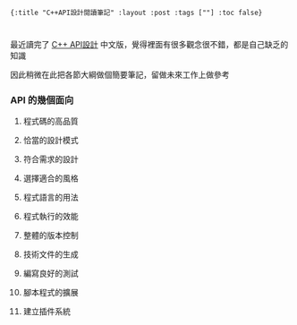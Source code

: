     {:title "C++API設計閱讀筆記" :layout :post :tags [""] :toc false}


# 


## 

最近讀完了 [C++ API設計](http://www.books.com.tw/products/0010633959) 中文版，覺得裡面有很多觀念很不錯，都是自己缺乏的知識

因此稍微在此把各節大綱做個簡要筆記，留做未來工作上做參考


### API 的幾個面向

1.  程式碼的高品質

2.  恰當的設計模式

3.  符合需求的設計

4.  選擇適合的風格

5.  程式語言的用法

6.  程式執行的效能

7.  整體的版本控制

8.  技術文件的生成

9.  編寫良好的測試

10. 腳本程式的擴展

11. 建立插件系統

